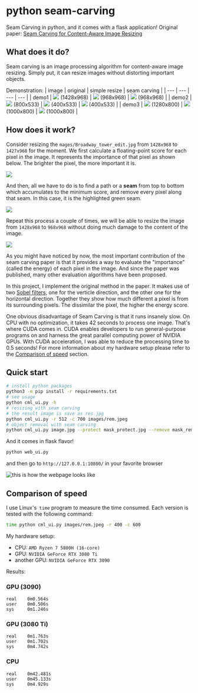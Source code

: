 # python seam-carving
Seam Carving in python, and it comes with a flask application! Original paper: [Seam Carving for Content-Aware Image Resizing](http://www.faculty.idc.ac.il/arik/SCWeb/imret/index.html)

## What does it do?
Seam carving is an image processing algorithm for content-aware image resizing. Simply put, it can resize images without distorting important objects.

Demonstration:
| image | original  | simple resize   | seam carving |
| --- | --- | --- | --- |
| demo1 | ![](images/Broadway_tower_edit.jpg) (1428x968) | ![](images/Broadway_tower_resized.jpg) (968x968) | ![](images/Broadway_tower_seamcarved.jpg) (968x968) |
| demo2 | ![](images/pietro.jpg) (800x533) | ![](images/pietro_resized.jpg) (400x533) | ![](images/pietro_seamcarved.jpg) (400x533) |
| demo3 | ![](images/rem.jpeg) (1280x800) | ![](images/rem_resized.jpg) (1000x800) | ![](images/rem_seamcarved.jpg) (1000x800) |

## How does it work?
Consider resizing the `mages/Broadway_tower_edit.jpg` from `1428x968` to `1427x968` for the moment. We first calculate a floating-point score for each pixel in the image. It represents the importance of that pixel as shown below. The brighter the pixel, the more important it is.

![](images/Broadway_tower_enery.jpg)

And then, all we have to do is to find a path or a **seam** from top to bottom which accumulates to the minimum score, and remove every pixel along that seam. In this case, it is the highlighted green seam.

![](images/carve_once.jpg)

Repeat this process a couple of times, we will be able to resize the image from `1428x968` to `968x968` without doing much damage to the content of the image.

![](images/process.webp)

As you might have noticed by now, the most important contribution of the seam carving paper is that it provides a way to evaluate the "importance" (called the energy) of each pixel in the image. And since the paper was published, many other evaluation algorithms have been proposed.

In this project, I implement the original method in the paper. It makes use of two [Sobel filters](https://en.wikipedia.org/wiki/Sobel_operator), one for the verticle direction, and the other one for the horizontal direction. Together they show how much different a pixel is from its surrounding pixels. The dissimilar the pixel, the higher the energy score.

One obvious disadvantage of Seam Carving is that it runs insanely slow. On CPU with no optimization, it takes 42 seconds to process one image. That's where CUDA comes in. CUDA enables developers to run general-purpose programs on and harness the great parallel computing power of NVIDIA GPUs. With CUDA acceleration, I was able to reduce the processing time to 0.5 seconds! For more information about my hardware setup please refer to the [Comparison of speed](#comparison-of-speed) section.

## Quick start
```bash
# install python packages
python3 -m pip install -r requirements.txt
# see usage
python cml_ui.py -h
# resizing with seam carving
# the result image is save as res.jpg
python cml_ui.py -r 512 -c 700 images/rem.jpeg
# object removal with seam carving
python cml_ui.py image.jpg --protect mask_protect.jpg --remove mask_remove.jpg
```

And it comes in flask flavor!
```bash
python web_ui.py
```

and then go to `http://127.0.0.1:10800/` in your favorite browser

![this is how the webpage looks like](images/demo.png)


## Comparison of speed
I use Linux's` time` program to measure the time consumed. Each version is tested with the following command:

```bash
time python cml_ui.py images/rem.jpeg -r 400 -c 600
```

My hardware setup:
- CPU: `AMD Ryzen 7 5800H (16-core)`
- GPU: `NVIDIA GeForce RTX 3080 Ti`
- another GPU: `NVIDIA GeForce RTX 3090`

Results:
### GPU (3090)
```
real    0m0.564s
user    0m0.506s
sys     0m1.246s
```

### GPU (3080 Ti)
```
real    0m1.763s
user    0m1.702s
sys     0m4.742s
```

### CPU
```
real    0m42.481s
user    0m45.133s
sys     0m4.929s
```
